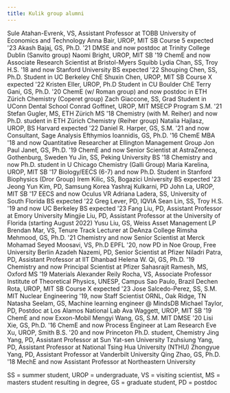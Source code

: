 ```yaml
---
title: Kulik group alumni
---
```


Sule Atahan-Evrenk, VS, Assistant Professor at TOBB University of Economics and Technology
Anna Bair, UROP, MIT SB Course 5 expected '23
Akash Bajaj, GS, Ph.D. '21 DMSE and now postdoc at Trinity College Dublin (Sanvito group)
Naomi Bright, UROP, MIT SB '19 ChemE and now Associate Research Scientist at Bristol-Myers Squibb
Lydia Chan, SS, Troy H.S. '18 and now Stanford University BS expected '22
Shouping Chen, SS, Ph.D. Student in UC Berkeley ChE
Shuxin Chen, UROP, MIT SB Course X expected '22
Kristen Eller, UROP, Ph.D Student in CU Boulder ChE
Terry Gani, GS, Ph.D. '20 ChemE (w/ Roman group) and now postdoc in ETH Zürich Chemistry (Coperet group)
Zach Giaccone, SS, Grad Student in UConn Dental School
Conrad Goffinet, UROP, MIT MSECP Program S.M. '21
Stefan Gugler, MS, ETH Zürich MS '18 Chemistry (with M. Reiher) and now Ph.D. student in ETH Zürich Chemistry (Reiher group)
Natalia Hajlasz, UROP, BS Harvard expected '22
Daniel R. Harper, GS, S.M. '21 and now Consultant, Sage Analysis
Efthymios Ioannidis, GS, Ph.D. '16 ChemE MBA '18 and now Quantitative Researcher at Ellington Management Group
Jon Paul Janet, GS, Ph.D. '19 ChemE and now Senior Scientist at AstraZeneca, Gothenburg, Sweden
Yu Jin, SS, Peking University BS '18 Chemistry and now Ph.D. student in U Chicago Chemistry (Galli Group)
Maria Karelina, UROP, MIT SB '17 Biology/EECS (6-7) and now Ph.D. Student in Stanford Biophysics (Dror Group)
Irem Kilic, SS, Bogazici University BS expected '23
Jeong Yun Kim, PD, Samsung Korea
Yashraj Kulkarni, PD
John La, UROP, MIT SB '17 EECS and now Oculus VR
Adriana Ladera, SS, University of South Florida BS expected '22
Greg Lever, PD, IQVIA
Sean Lin, SS, Troy H.S. '19 and now UC Berkeley BS expected '23
Fang Liu, PD, Assistant Professor at Emory University
Mingjie Liu, PD, Assistant Professor at the University of Florida (starting August 2022)
Yusu Liu, GS, Weiss Asset Management LP
Brendan Mar, VS, Tenure Track Lecturer at DeAnza College
Rimsha Mehmood, GS, Ph.D. '21 Chemistry and now Senior Scientist at Merck
Mohamad Seyed Moosavi, VS, Ph.D EPFL '20, now PD in Noe Group, Free University Berlin
Azadeh Nazemi, PD, Senior Scientist at Pfizer
Niladri Patra, PD, Assistant Professor at IIT Dhanbad
Helena W. Qi, GS, Ph.D. '19 Chemistry and now Principal Scientist at Pfizer
Sahasrajit Ramesh, MS, Oxford MS '19 Materials
Alexander Reily Rocha, VS, Associate Professor Institute of Theoretical Physics, UNESP, Campus Sao Paulo, Brazil
Dechen Rota, UROP, MIT SB Course X expected '23
Jose Salcedo-Perez, SS, S.M. MIT Nuclear Engineering '19, now Staff Scientist ORNL, Oak Ridge, TN
Natasha Seelam, GS, Machine learning engineer @ MindsDB
Michael Taylor, PD, Postdoc at Los Alamos National Lab
Ava Waggett, UROP, MIT SB '19 ChemE and now Exxon-Mobil
Mengyi Wang, GS, S.M. MIT DMSE '20
Lisi Xie, GS, Ph.D. '16 ChemE and now Process Engineer at Lam Research
Eve Xu, UROP, Smith B.S. '20 and now Princeton Ph.D. student, Chemistry
Jing Yang, PD, Assistant Professor at Sun Yat-sen University
Tzuhsiung Yang, PD, Assistant Professor at National Tsing Hua University (NTHU)
Zhongyue Yang, PD, Assistant Professor at Vanderbilt University
Qing Zhao, GS, Ph.D. '18 MechE and now Assistant Professor at Northeastern University

SS = summer student, UROP = undergraduate, VS = visiting scientist, MS = masters student resulting in degree, GS = graduate student, PD = postdoc
<!--more-->
